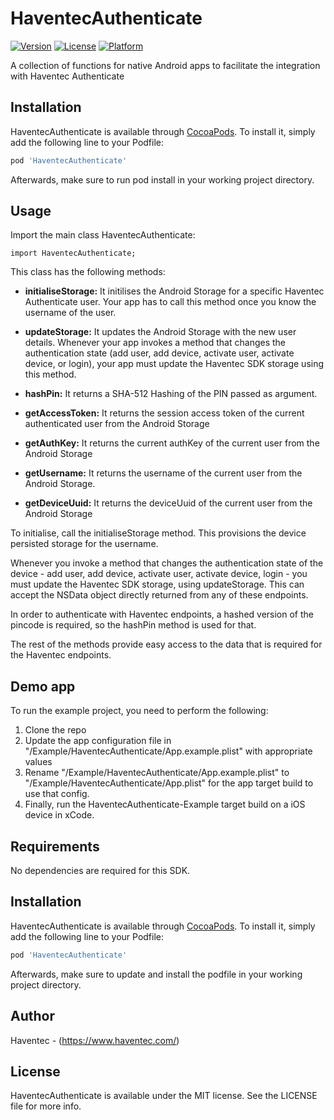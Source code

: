 # HaventecAuthenticate

[![Version](https://img.shields.io/cocoapods/v/HaventecAuthenticate.svg?style=flat)](https://cocoapods.org/pods/HaventecAuthenticate)
[![License](https://img.shields.io/cocoapods/l/HaventecAuthenticate.svg?style=flat)](https://cocoapods.org/pods/HaventecAuthenticate)
[![Platform](https://img.shields.io/cocoapods/p/HaventecAuthenticate.svg?style=flat)](https://cocoapods.org/pods/HaventecAuthenticate)

A collection of functions for native Android apps to facilitate the integration with Haventec Authenticate

## Installation

HaventecAuthenticate is available through [CocoaPods](https://cocoapods.org/pods/HaventecAuthenticate). To install
it, simply add the following line to your Podfile:

```ruby
pod 'HaventecAuthenticate'
```

Afterwards, make sure to run pod install in your working project directory.

## Usage

Import the main class HaventecAuthenticate:

```
import HaventecAuthenticate;
```    


This class has the following methods:

* **initialiseStorage:** It initilises the Android Storage for a specific Haventec Authenticate user. Your app has to call this method once you know the username of the user.

* **updateStorage:** It updates the Android Storage with the new user details. Whenever your app invokes a method that changes the authentication state (add user, add device, activate user, activate device, or login), your app must update the Haventec SDK storage using this method.

* **hashPin:** It returns a SHA-512 Hashing of the PIN passed as argument. 

* **getAccessToken:** It returns the session access token of the current authenticated user from the Android Storage

* **getAuthKey:** It returns the current authKey of the current user from the Android Storage

* **getUsername:** It returns the username of the current user from the Android Storage.

* **getDeviceUuid:** It returns the deviceUuid of the current user from the Android Storage

To initialise, call the initialiseStorage method. This provisions the device persisted storage for the username.

Whenever you invoke a method that changes the authentication state of the device - add user, add device, activate user,
activate device, login - you must update the Haventec SDK storage, using updateStorage.
This can accept the NSData object directly returned from any of these endpoints.

In order to authenticate with Haventec endpoints, a hashed version of the pincode is required, so the hashPin method is used for that.

The rest of the methods provide easy access to the data that is required for the Haventec endpoints.

## Demo app

To run the example project, you need to perform the following:

1. Clone the repo
2. Update the app configuration file in "/Example/HaventecAuthenticate/App.example.plist" with appropriate values
3. Rename "/Example/HaventecAuthenticate/App.example.plist" to "/Example/HaventecAuthenticate/App.plist" for the app target build to use that config.
4. Finally, run the HaventecAuthenticate-Example target build on a iOS device in xCode.

## Requirements

No dependencies are required for this SDK.

## Installation

HaventecAuthenticate is available through [CocoaPods](https://cocoapods.org/pods/HaventecAuthenticate). To install
it, simply add the following line to your Podfile:

```ruby
pod 'HaventecAuthenticate'
```

Afterwards, make sure to update and install the podfile in your working project directory.

## Author

Haventec - (https://www.haventec.com/)

## License

HaventecAuthenticate is available under the MIT license. See the LICENSE file for more info.
